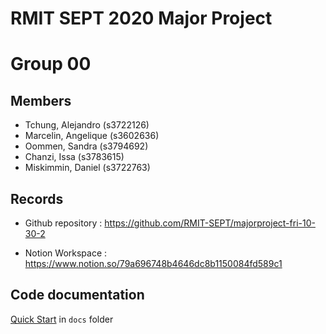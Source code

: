 # RMIT SEPT 2020 Major Project

# Group 00

## Members
* Tchung, Alejandro (s3722126)
* Marcelin, Angelique (s3602636)
* Oommen, Sandra (s3794692)
* Chanzi, Issa (s3783615)
* Miskimmin, Daniel (s3722763)

## Records

* Github repository : https://github.com/RMIT-SEPT/majorproject-fri-10-30-2

* Notion Workspace : https://www.notion.so/79a696748b4646dc8b1150084fd589c1


## Code documentation

[Quick Start](/docs/README.md) in `docs` folder
